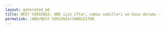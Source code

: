 ```yaml
---
layout: generated_md
title: WEST VIRGINIA, ABD için iftar, namaz vakitleri ve hava durumu - ilçe/eyalet seç
permalink: /ABD/WEST VIRGINIA/CHARLESTON
---
```


<script type="text/javascript">
  var country = ABD;
  var city = WEST VIRGINIA;
  var state = CHARLESTON;
  var lat = 72;
  var lon = 21;
</script>
